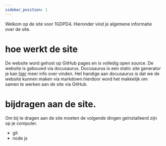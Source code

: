 ```yaml
---
sidebar_position: 1
---
```


Welkom op de site voor 1GDPD4.
Hieronder vind je algemene informatie over de site.

# hoe werkt de site

De website word gehost op GitHub pages en is volledig open source. De website is gebouwd via docusaurus. Docusaurus is een static site generator je kan [hier](https://docusaurus.io/) meer info over vinden. Het handige aan docusaurus is dat we de website kunnen maken via markdown.hierdoor word het makkelijk om samen te werken aan de site via GitHub.

# bijdragen aan de site.

Om bij te dragen aan de site moeten de volgende dingen geïnstalleerd zijn op je computer.

- git
- node js
